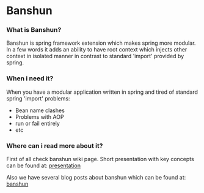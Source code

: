 Banshun
=======

### What is Banshun?

Banshun is spring framework extension which makes spring more modular. In a few words it adds an ability to have root context which injects other context in isolated manner in contrast to standard 'import' provided by spring.

### When i need it?

When you have a modular application written in spring and tired of standard spring 'import' problems:
* Bean name clashes
* Problems with AOP
* run or fail entirely
* etc

### Where can i read more about it?

First of all check banshun wiki page.
Short presentation with key concepts can be found at: [presentation][presentation]

Also we have several blog posts about banshun which can be found at: [banshun][gd_nested_blog]

[gd_nested_blog]: http://blog.griddynamics.com/search/label/Spring
[presentation]: https://docs.google.com/presentation/d/1ghwn1qazgXd0P1zSDTAjIV0WBax9HsxzdoXWDXNokps/edit
